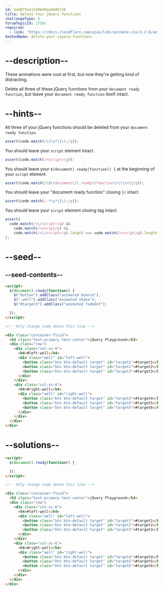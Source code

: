 ```yaml
---
id: bad87fee1348bd9aeda08726
title: Delete Your jQuery Functions
challengeType: 6
forumTopicId: 17561
required:
  - link: 'https://cdnjs.cloudflare.com/ajax/libs/animate.css/3.2.0/animate.css'
dashedName: delete-your-jquery-functions
---
```


# --description--

These animations were cool at first, but now they're getting kind of distracting.

Delete all three of these jQuery functions from your `document ready function`, but leave your `document ready function` itself intact.

# --hints--

All three of your jQuery functions should be deleted from your `document ready function`.

```js
assert(code.match(/\{\s*\}\);/g));
```

You should leave your `script` element intact.

```js
assert(code.match(/<script>/g));
```

You should leave your `$(document).ready(function() {` at the beginning of your `script` element.

```js
assert(code.match(/\$\(document\)\.ready\(function\(\)\s?\{/g));
```

You should leave your "document ready function" closing `})` intact.

```js
assert(code.match(/.*\s*\}\);/g));
```

You should leave your `script` element closing tag intact.

```js
assert(
  code.match(/<\/script>/g) &&
    code.match(/<script/g) &&
    code.match(/<\/script>/g).length === code.match(/<script/g).length
);
```

# --seed--

## --seed-contents--

```html
<script>
  $(document).ready(function() {
    $("button").addClass("animated bounce");
    $(".well").addClass("animated shake");
    $("#target3").addClass("animated fadeOut");

  });
</script>

<!-- Only change code above this line -->

<div class="container-fluid">
  <h3 class="text-primary text-center">jQuery Playground</h3>
  <div class="row">
    <div class="col-xs-6">
      <h4>#left-well</h4>
      <div class="well" id="left-well">
        <button class="btn btn-default target" id="target1">#target1</button>
        <button class="btn btn-default target" id="target2">#target2</button>
        <button class="btn btn-default target" id="target3">#target3</button>
      </div>
    </div>
    <div class="col-xs-6">
      <h4>#right-well</h4>
      <div class="well" id="right-well">
        <button class="btn btn-default target" id="target4">#target4</button>
        <button class="btn btn-default target" id="target5">#target5</button>
        <button class="btn btn-default target" id="target6">#target6</button>
      </div>
    </div>
  </div>
</div>
```

# --solutions--

```html
<script>
  $(document).ready(function() {

  });
</script>

<!-- Only change code above this line -->

<div class="container-fluid">
  <h3 class="text-primary text-center">jQuery Playground</h3>
  <div class="row">
    <div class="col-xs-6">
      <h4>#left-well</h4>
      <div class="well" id="left-well">
        <button class="btn btn-default target" id="target1">#target1</button>
        <button class="btn btn-default target" id="target2">#target2</button>
        <button class="btn btn-default target" id="target3">#target3</button>
      </div>
    </div>
    <div class="col-xs-6">
      <h4>#right-well</h4>
      <div class="well" id="right-well">
        <button class="btn btn-default target" id="target4">#target4</button>
        <button class="btn btn-default target" id="target5">#target5</button>
        <button class="btn btn-default target" id="target6">#target6</button>
      </div>
    </div>
  </div>
</div>
```